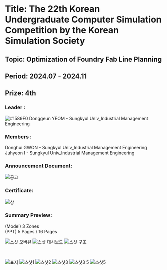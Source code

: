 # Title: The 22th Korean Undergraduate Computer Simulation Competition by the Korean Simulation Society <br/>
## Topic: Optimization of Foundry Fab Line Planning <br/>
## Period: 2024.07 - 2024.11 <br/>
## Prize: 4th <br/>

### Leader : <br/>
![#1589F0](https://placehold.co/15x15/1589F0/1589F0.png) Donggeun YEOM - Sungkyul Univ_Industrial Management Engineering <br/>
### Members : <br/>
Donghui GWON - Sungkyul Univ_Industrial Management Engineering <br/>
Juhyeon I - Sungkyul Univ_Industrial Management Engineering <br/>
### Announcement Document:<br/>
![공고](https://github.com/user-attachments/assets/d1c770fe-2ef5-4d43-ac60-5280b6180017)

### Certificate:
![상](https://github.com/user-attachments/assets/08e713ef-30c0-4293-9183-b3bdffcdeee6)


### Summary Preview:<br/>
(Model) 3 Zones<br/>
(PPT) 5 Pages / 16 Pages<br/>

![스샷 오버뷰](https://github.com/user-attachments/assets/04248d34-fcf2-4298-b351-f715cd939e6f)
![스샷 대시보드](https://github.com/user-attachments/assets/2c1bdc50-b3be-4194-95ef-fc1f615beaf6)
![스샷 구조](https://github.com/user-attachments/assets/92c99de1-105d-47eb-aa1f-6417c7635195)

<br/>

![표지](https://github.com/user-attachments/assets/925f1268-4922-4304-acfa-be65c229c77a)
![스샷1](https://github.com/user-attachments/assets/697d8fd0-9d18-4045-b92e-9570fe213ffe)
![스샷2](https://github.com/user-attachments/assets/4d0597cd-cca1-4bca-941f-71db1785d205)
![스샷3](https://github.com/user-attachments/assets/d6e533bb-7d74-4537-9a97-dc80183450f3)
![스샷3 5](https://github.com/user-attachments/assets/b5562450-4b90-4f92-a19c-5cd2c63eb1bc)
![스샷5](https://github.com/user-attachments/assets/27440f55-f938-4119-80bd-5c9a06256608)

